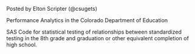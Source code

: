 Posted by Elton Scripter (@csugets)

Performance Analytics in the Colorado Department of Education

SAS Code for statistical testing of relationships between standardized testing in the 8th grade and graduation or other equivalent completion of high school.

